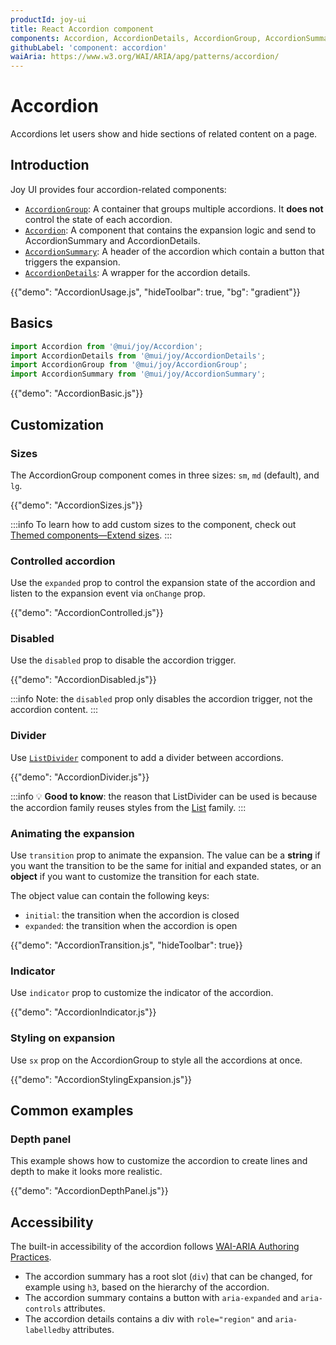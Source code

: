```yaml
---
productId: joy-ui
title: React Accordion component
components: Accordion, AccordionDetails, AccordionGroup, AccordionSummary
githubLabel: 'component: accordion'
waiAria: https://www.w3.org/WAI/ARIA/apg/patterns/accordion/
---
```


# Accordion

<p class="description">Accordions let users show and hide sections of related content on a page.</p>

## Introduction

Joy UI provides four accordion-related components:

- [`AccordionGroup`](#basic-usage): A container that groups multiple accordions. It **does not** control the state of each accordion.
- [`Accordion`](#basic-usage): A component that contains the expansion logic and send to AccordionSummary and AccordionDetails.
- [`AccordionSummary`](#basic-usage): A header of the accordion which contain a button that triggers the expansion.
- [`AccordionDetails`](#basic-usage): A wrapper for the accordion details.

{{"demo": "AccordionUsage.js", "hideToolbar": true, "bg": "gradient"}}

## Basics

```jsx
import Accordion from '@mui/joy/Accordion';
import AccordionDetails from '@mui/joy/AccordionDetails';
import AccordionGroup from '@mui/joy/AccordionGroup';
import AccordionSummary from '@mui/joy/AccordionSummary';
```

{{"demo": "AccordionBasic.js"}}

## Customization

### Sizes

The AccordionGroup component comes in three sizes: `sm`, `md` (default), and `lg`.

{{"demo": "AccordionSizes.js"}}

:::info
To learn how to add custom sizes to the component, check out [Themed components—Extend sizes](/joy-ui/customization/themed-components/#extend-sizes).
:::

### Controlled accordion

Use the `expanded` prop to control the expansion state of the accordion and listen to the expansion event via `onChange` prop.

{{"demo": "AccordionControlled.js"}}

### Disabled

Use the `disabled` prop to disable the accordion trigger.

{{"demo": "AccordionDisabled.js"}}

:::info
Note: the `disabled` prop only disables the accordion trigger, not the accordion content.
:::

### Divider

Use [`ListDivider`](#divider) component to add a divider between accordions.

{{"demo": "AccordionDivider.js"}}

:::info
💡 **Good to know**: the reason that ListDivider can be used is because the accordion family reuses styles from the [List](/joy-ui/react-list/) family.
:::

### Animating the expansion

Use `transition` prop to animate the expansion. The value can be a **string** if you want the transition to be the same for initial and expanded states, or an **object** if you want to customize the transition for each state.

The object value can contain the following keys:

- `initial`: the transition when the accordion is closed
- `expanded`: the transition when the accordion is open

{{"demo": "AccordionTransition.js", "hideToolbar": true}}

### Indicator

Use `indicator` prop to customize the indicator of the accordion.

{{"demo": "AccordionIndicator.js"}}

### Styling on expansion

Use `sx` prop on the AccordionGroup to style all the accordions at once.

{{"demo": "AccordionStylingExpansion.js"}}

## Common examples

### Depth panel

This example shows how to customize the accordion to create lines and depth to make it looks more realistic.

{{"demo": "AccordionDepthPanel.js"}}

## Accessibility

The built-in accessibility of the accordion follows [WAI-ARIA Authoring Practices](https://www.w3.org/WAI/ARIA/apg/patterns/accordion/).

- The accordion summary has a root slot (`div`) that can be changed, for example using `h3`, based on the hierarchy of the accordion.
- The accordion summary contains a button with `aria-expanded` and `aria-controls` attributes.
- The accordion details contains a div with `role="region"` and `aria-labelledby` attributes.
